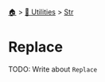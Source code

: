 <!--startTocHeader-->
[🏠](../../README.md) > [🔧 Utilities](../README.md) > [Str](README.md)
# Replace
<!--endTocHeader-->
TODO: Write about `Replace`
<!--startTocSubtopic-->

<!--endTocSubtopic-->